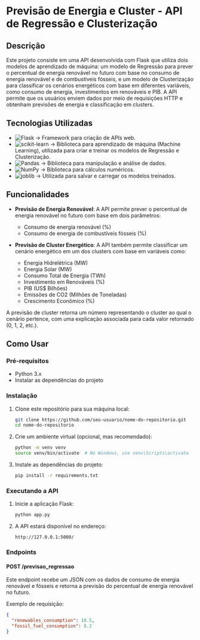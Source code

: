 # Previsão de Energia e Cluster - API de Regressão e Clusterização

## Descrição

Este projeto consiste em uma API desenvolvida com Flask que utiliza dois modelos de aprendizado de máquina: um modelo de Regressão para prever o percentual de energia renovável no futuro com base no consumo de energia renovável e de combustíveis fósseis, e um modelo de Clusterização para classificar os cenários energéticos com base em diferentes variáveis, como consumo de energia, investimentos em renováveis e PIB. A API permite que os usuários enviem dados por meio de requisições HTTP e obtenham previsões de energia e classificação em clusters.

## Tecnologias Utilizadas

- ![Flask](https://img.shields.io/badge/Flask-%23000.svg?style=for-the-badge&logo=flask&logoColor=white) -> Framework para criação de APIs web.
- ![scikit-learn](https://img.shields.io/badge/scikit--learn-%23F7931E.svg?style=for-the-badge&logo=scikit-learn&logoColor=white) -> Biblioteca para aprendizado de máquina (Machine Learning), utilizada para criar e treinar os modelos de Regressão e Clusterização.
- ![Pandas](https://img.shields.io/badge/Pandas-%23150458.svg?style=for-the-badge&logo=pandas&logoColor=white) -> Biblioteca para manipulação e análise de dados.
- ![NumPy](https://img.shields.io/badge/NumPy-%23013243.svg?style=for-the-badge&logo=numpy&logoColor=white) -> Biblioteca para cálculos numéricos.
- ![joblib](https://img.shields.io/badge/joblib-%23A7A8AA.svg?style=for-the-badge&logo=joblib&logoColor=white) -> Utilizada para salvar e carregar os modelos treinados.

## Funcionalidades

- **Previsão de Energia Renovável**: A API permite prever o percentual de energia renovável no futuro com base em dois parâmetros:
  - Consumo de energia renovável (%)
  - Consumo de energia de combustíveis fósseis (%)

- **Previsão de Cluster Energético**: A API também permite classificar um cenário energético em um dos clusters com base em variáveis como:
  - Energia Hidrelétrica (MW)
  - Energia Solar (MW)
  - Consumo Total de Energia (TWh)
  - Investimento em Renováveis (%)
  - PIB (US$ Bilhões)
  - Emissões de CO2 (Milhões de Toneladas)
  - Crescimento Econômico (%)

A previsão de cluster retorna um número representando o cluster ao qual o cenário pertence, com uma explicação associada para cada valor retornado (0, 1, 2, etc.).

## Como Usar

### Pré-requisitos

- Python 3.x
- Instalar as dependências do projeto

### Instalação

1. Clone este repositório para sua máquina local:
    ```bash
    git clone https://github.com/seu-usuario/nome-do-repositorio.git
    cd nome-do-repositorio
    ```

2. Crie um ambiente virtual (opcional, mas recomendado):
    ```bash
    python -m venv venv
    source venv/bin/activate  # No Windows, use venv\Scripts\activate
    ```

3. Instale as dependências do projeto:
    ```bash
    pip install -r requirements.txt
    ```

### Executando a API

1. Inicie a aplicação Flask:
    ```bash
    python app.py
    ```

2. A API estará disponível no endereço:
    ```
    http://127.0.0.1:5000/
    ```

### Endpoints

#### **POST /previsao_regressao**

Este endpoint recebe um JSON com os dados de consumo de energia renovável e fósseis e retorna a previsão do percentual de energia renovável no futuro.

Exemplo de requisição:
```json
{
  "renewables_consumption": 10.5,
  "fossil_fuel_consumption": 8.2
}
